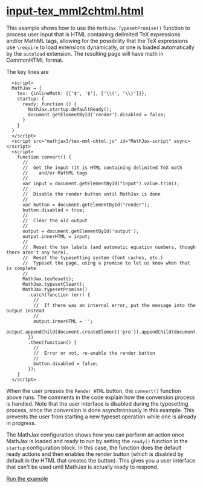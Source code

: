 # [input-tex_mml2chtml.html](https://mathjax.github.io/MathJax-demos-web/input-tex_mml2chtml.html)

This example shows how to use the `MathJax.TypesetPromise()` function to process user input that is HTML containing delimited TeX expressions and/or MathML tags, allowing for the possibility that the TeX expressions use `\require` to load extensions dynamically, or one is loaded automatically by the `autoload` extension.  The resulting page will have math in CommonHTML format.

The key lines are

```
  <script>
  MathJax = {
    tex: {inlineMath: [['$', '$'], ['\\(', '\\)']]},
    startup: {
      ready: function () {
        MathJax.startup.defaultReady();
        document.getElementById('render').disabled = false;
      }
    }
  }
  </script>
  <script src="mathjax3/tex-mml-chtml.js" id="MathJax-script" async></script>
  <script>
    function convert() {
      //
      //  Get the input (it is HTML containing delimited TeX math
      //    and/or MathML tags
      //
      var input = document.getElementById("input").value.trim();
      //
      //  Disable the render button until MathJax is done
      //
      var button = document.getElementById("render");
      button.disabled = true;
      //
      //  Clear the old output
      //
      output = document.getElementById('output');
      output.innerHTML = input;
      //
      //  Reset the tex labels (and automatic equation numbers, though there aren't any here).
      //  Reset the typesetting system (font caches, etc.)
      //  Typeset the page, using a promise to let us know when that is complete
      //
      MathJax.texReset();
      MathJax.typesetClear();
      MathJax.typesetPromise()
        .catch(function (err) {
          //
          //  If there was an internal error, put the message into the output instead
          //
          output.innerHTML = '';
          output.appendChild(document.createElement('pre')).appendChild(document.createTextNode(err.message));
        })
        .then(function() {
          //
          //  Error or not, re-enable the render button
          //
          button.disabled = false;
        });
    }
  </script>
```

When the user presses the `Render HTML` button, the `convert()` function above runs.  The comments in the code explain how the conversion process is handled.  Note that the user interface is disabled during the typesetting process, since the conversion is done asynchronously in this example.  This prevents the user from starting a new typeset operation while one is already in progress.

The MathJax configuration shows how you can perform an action once MathJax is loaded and ready to run by setting the `ready()` function in the `startup` configuration block.  In this case, the function does the default ready actions and then enables the render button (which is disabled by default in the HTML that creates the button).  This gives you a user interface that can't be used until MathJax is actually ready to respond.

[Run the example](https://mathjax.github.io/MathJax-demos-web/input-tex_mml2chtml.html)
